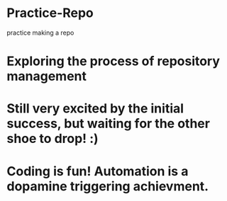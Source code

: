 # Practice-Repo
practice making a repo
# Exploring the process of repository management
# Still very excited by the initial success, but waiting for the other shoe to drop! :)
# Coding is fun!  Automation is a dopamine triggering achievment.
